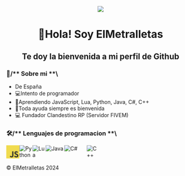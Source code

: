 <div id="encabezado" align="center">
<p>
<img src="https://media.giphy.com/media/bAQH7WXKqtIBrPs7sR/giphy.gif](https://i.giphy.com/media/v1.Y2lkPTc5MGI3NjExMWd5dWhiZ3Y5MXZmZGZveHJxd2xhOHdqb2JwNnBuaHVyajIyejBoNSZlcD12MV9pbnRlcm5hbF9naWZfYnlfaWQmY3Q9Zw/93UOscPyDH8cdRfSaT/giphy.gif" width="200" />
    <h1 align="center">👋Hola! Soy ElMetralletas</h1>
    <h2 align="center">Te doy la bienvenida a mi perfil de Github</h2>
</p>
</div>


### 👤/** Sobre mi **\
- De España
- 💻Intento de programador 
- 👤Aprendiendo JavaScript, Lua, Python, Java, C#, C++
- 🍳Toda ayuda siempre es bienvenida
- 💻 Fundador Clandestino RP (Servidor FIVEM) 


### 🛠/** Lenguajes de programacion **\

<img align="left" alt="JavaScript" width="35px" src="https://raw.githubusercontent.com/github/explore/80688e429a7d4ef2fca1e82350fe8e3517d3494d/topics/javascript/javascript.png" />
<img align="left" alt="Python" width="35px" src="https://tinkercademy.com/wp-content/uploads/2018/04/python-icon-300x300.png" />
<img align="left" alt="Lua" width="35px" src="https://creazilla-store.fra1.digitaloceanspaces.com/icons/3256782/file-type-lua-icon-sm.png" />
<img align="left" alt="Java" width="50px" src="https://www.channelpartner.es/wp-content/uploads/2021/09/10085_21.jpg.webp" />
<img align="left" alt="C#" width="60px" src="https://desarrolloweb.com/storage/tag_images/actual/BzOL16MEqsKOe0VThjF6FXPBi0uyK16lkTety9Wz.png" />
<img align="left" alt="C++" width="35px" src="https://upload.wikimedia.org/wikipedia/commons/1/18/ISO_C%2B%2B_Logo.svg" />


<br>
<br>
<br>
©️ ElMetralletas 2024

